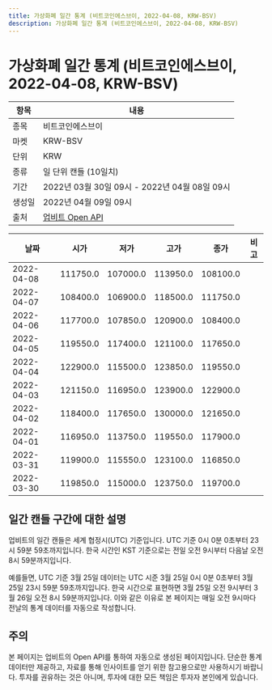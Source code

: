 ```yaml
---
title: 가상화폐 일간 통계 (비트코인에스브이, 2022-04-08, KRW-BSV)
description: 가상화폐 일간 통계 (비트코인에스브이, 2022-04-08, KRW-BSV)
---
```



가상화폐 일간 통계 (비트코인에스브이, 2022-04-08, KRW-BSV)
===

|항목|내용|
|--|--|
|종목|비트코인에스브이|
|마켓|KRW-BSV|
|단위|KRW|
|종류|일 단위 캔들 (10일치)|
|기간|2022년 03월 30일 09시 - 2022년 04월 08일 09시|
|생성일|2022년 04월 09일 09시|
|출처|[업비트 Open API](https://docs.upbit.com)|


|날짜|시가|저가|고가|종가|비고|
|--|--|--|--|--|--|
|2022-04-08|111750.0|107000.0|113950.0|108100.0|    |
|2022-04-07|108400.0|106900.0|118500.0|111750.0|    |
|2022-04-06|117700.0|107850.0|120900.0|108400.0|    |
|2022-04-05|119550.0|117400.0|121100.0|117650.0|    |
|2022-04-04|122900.0|115500.0|123850.0|119550.0|    |
|2022-04-03|121150.0|116950.0|123900.0|122900.0|    |
|2022-04-02|118400.0|117650.0|130000.0|121650.0|    |
|2022-04-01|116950.0|113750.0|119550.0|117900.0|    |
|2022-03-31|119900.0|115550.0|123100.0|116850.0|    |
|2022-03-30|119850.0|115000.0|123750.0|119700.0|    |


일간 캔들 구간에 대한 설명
---


업비트의 일간 캔들은 세계 협정시(UTC) 기준입니다. 
UTC 기준 0시 0분 0초부터 23시 59분 59초까지입니다. 
한국 시간인 KST 기준으로는 전일 오전 9시부터 다음날 오전 8시 59분까지입니다. 


예를들면, UTC 기준 3월 25일 데이터는 UTC 시준 3월 25일 0시 0분 0초부터 3월 25일 23시 59분 59초까지입니다. 
한국 시간으로 표현하면 3월 25일 오전 9시부터 3월 26일 오전 8시 59분까지입니다. 
이와 같은 이유로 본 페이지는 매일 오전 9시마다 전날의 통계 데이터를 자동으로 작성합니다. 


주의
---


본 페이지는 업비트의 Open API를 통하여 자동으로 생성된 페이지입니다. 
단순한 통계 데이터만 제공하고, 자료를 통해 인사이트를 얻기 위한 참고용으로만 사용하시기 바랍니다. 
투자를 권유하는 것은 아니며, 투자에 대한 모든 책임은 투자자 본인에게 있습니다. 
